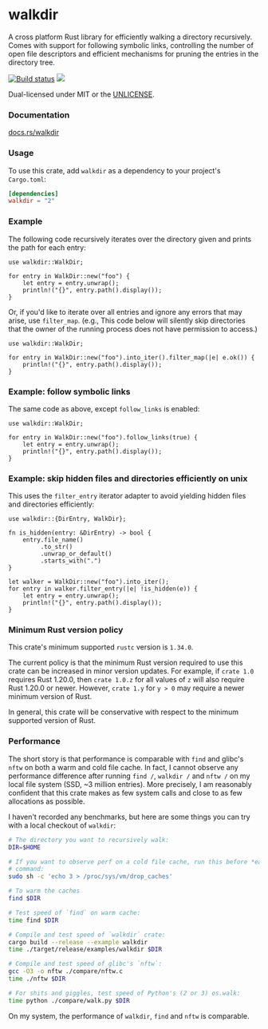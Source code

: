 walkdir
=======
A cross platform Rust library for efficiently walking a directory recursively.
Comes with support for following symbolic links, controlling the number of
open file descriptors and efficient mechanisms for pruning the entries in the
directory tree.

[![Build status](https://github.com/BurntSushi/walkdir/workflows/ci/badge.svg)](https://github.com/BurntSushi/walkdir/actions)
[![](https://meritbadge.herokuapp.com/walkdir)](https://crates.io/crates/walkdir)

Dual-licensed under MIT or the [UNLICENSE](https://unlicense.org/).

### Documentation

[docs.rs/walkdir](https://docs.rs/walkdir/)

### Usage

To use this crate, add `walkdir` as a dependency to your project's
`Cargo.toml`:

```toml
[dependencies]
walkdir = "2"
```

### Example

The following code recursively iterates over the directory given and prints
the path for each entry:

```rust,no_run
use walkdir::WalkDir;

for entry in WalkDir::new("foo") {
    let entry = entry.unwrap();
    println!("{}", entry.path().display());
}
```

Or, if you'd like to iterate over all entries and ignore any errors that may
arise, use `filter_map`. (e.g., This code below will silently skip directories
that the owner of the running process does not have permission to access.)

```rust,no_run
use walkdir::WalkDir;

for entry in WalkDir::new("foo").into_iter().filter_map(|e| e.ok()) {
    println!("{}", entry.path().display());
}
```

### Example: follow symbolic links

The same code as above, except `follow_links` is enabled:

```rust,no_run
use walkdir::WalkDir;

for entry in WalkDir::new("foo").follow_links(true) {
    let entry = entry.unwrap();
    println!("{}", entry.path().display());
}
```

### Example: skip hidden files and directories efficiently on unix

This uses the `filter_entry` iterator adapter to avoid yielding hidden files
and directories efficiently:

```rust,no_run
use walkdir::{DirEntry, WalkDir};

fn is_hidden(entry: &DirEntry) -> bool {
    entry.file_name()
         .to_str()
         .unwrap_or_default()
         .starts_with(".")
}

let walker = WalkDir::new("foo").into_iter();
for entry in walker.filter_entry(|e| !is_hidden(e)) {
    let entry = entry.unwrap();
    println!("{}", entry.path().display());
}
```

### Minimum Rust version policy

This crate's minimum supported `rustc` version is `1.34.0`.

The current policy is that the minimum Rust version required to use this crate
can be increased in minor version updates. For example, if `crate 1.0` requires
Rust 1.20.0, then `crate 1.0.z` for all values of `z` will also require Rust
1.20.0 or newer. However, `crate 1.y` for `y > 0` may require a newer minimum
version of Rust.

In general, this crate will be conservative with respect to the minimum
supported version of Rust.

### Performance

The short story is that performance is comparable with `find` and glibc's
`nftw` on both a warm and cold file cache. In fact, I cannot observe any
performance difference after running `find /`, `walkdir /` and `nftw /` on my
local file system (SSD, ~3 million entries). More precisely, I am reasonably
confident that this crate makes as few system calls and close to as few
allocations as possible.

I haven't recorded any benchmarks, but here are some things you can try with a
local checkout of `walkdir`:

```sh
# The directory you want to recursively walk:
DIR=$HOME

# If you want to observe perf on a cold file cache, run this before *each*
# command:
sudo sh -c 'echo 3 > /proc/sys/vm/drop_caches'

# To warm the caches
find $DIR

# Test speed of `find` on warm cache:
time find $DIR

# Compile and test speed of `walkdir` crate:
cargo build --release --example walkdir
time ./target/release/examples/walkdir $DIR

# Compile and test speed of glibc's `nftw`:
gcc -O3 -o nftw ./compare/nftw.c
time ./nftw $DIR

# For shits and giggles, test speed of Python's (2 or 3) os.walk:
time python ./compare/walk.py $DIR
```

On my system, the performance of `walkdir`, `find` and `nftw` is comparable.
